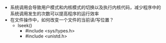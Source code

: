- 系统调用会导致用户模式和内核模式的切换以及执行内核代码，减少程序中的系统调用发生的次数可以提高程序的运行效率
- 在文件操作中，如何改变一个文件的当前读/写位置？
    - lseek()
        - #include <sys/types.h>
        - #include <unistd.h>


